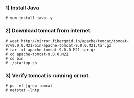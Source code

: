 ### 1) Install Java 
```
# yum install java -y
```

### 2) Download tomcat from internet.

```
# wget http://mirror.fibergrid.in/apache/tomcat/tomcat-9/v9.0.0.M21/bin/apache-tomcat-9.0.0.M21.tar.gz
# tar -xf apache-tomcat-9.0.0.M21.tar.gz
# cd apache-tomcat-9.0.0.M21
# cd bin
# ./startup.sh
```

### 3) Verify tomcat is running or not.

```
# ps -ef |grep tomcat
# netstat -lntp 
```
